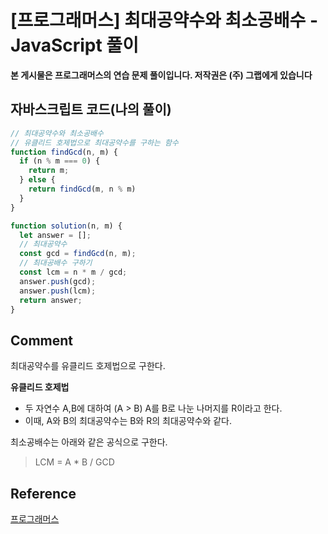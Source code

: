 # [프로그래머스] 최대공약수와 최소공배수 - JavaScript 풀이

**본 게시물은 프로그래머스의 연습 문제 풀이입니다. 저작권은 (주) 그랩에게 있습니다**

## 자바스크립트 코드(나의 풀이)

```javascript
// 최대공약수와 최소공배수
// 유클리드 호제법으로 최대공약수를 구하는 함수
function findGcd(n, m) {
  if (n % m === 0) {
    return m;
  } else {
    return findGcd(m, n % m)
  }
}

function solution(n, m) {
  let answer = [];
  // 최대공약수
  const gcd = findGcd(n, m);
  // 최대공배수 구하기
  const lcm = n * m / gcd;
  answer.push(gcd);
  answer.push(lcm);
  return answer;
}
```



## Comment

최대공약수를 유클리드 호제법으로 구한다. 

**유클리드 호제법**

* 두 자연수 A,B에 대하여 (A > B) A를 B로 나눈 나머지를 R이라고 한다.
* 이때, A와 B의 최대공약수는 B와 R의 최대공약수와 같다.

최소공배수는 아래와 같은 공식으로 구한다.

> LCM =  A * B / GCD

## Reference

[프로그래머스](https://programmers.co.kr)

